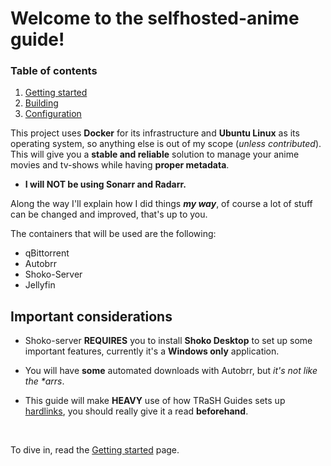 # Welcome to the selfhosted-anime guide!

### Table of contents
1. [Getting started](guides/getting-started.md)
2. [Building](guides/building.md)
3. [Configuration](guides/configuration.md)


This project uses **Docker** for its infrastructure and **Ubuntu Linux** as its operating system, so anything else is out of my scope (_unless contributed_). This will give you a **stable and reliable** solution to manage your anime movies and tv-shows while having **proper metadata**.

- **I will NOT be using Sonarr and Radarr.**

Along the way I'll explain how I did things **_my way_**, of course a lot of stuff can be changed and improved, that's up to you.

The containers that will be used are the following:

- qBittorrent
- Autobrr
- Shoko-Server
- Jellyfin

## Important considerations

- Shoko-server **REQUIRES** you to install **Shoko Desktop** to set up some important features, currently it's a **Windows only** application.

- You will have **some** automated downloads with Autobrr, but _it's not like the *arrs_.

- This guide will make **HEAVY** use of how TRaSH Guides sets up [hardlinks](https://trash-guides.info/), you should really give it a read **beforehand**.

</br>

To dive in, read the [Getting started](guides/getting-started.md) page.
